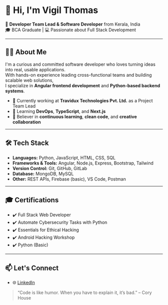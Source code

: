# 👋 Hi, I'm Vigil Thomas

🚀 **Developer Team Lead & Software Developer** from Kerala, India  
🎓 BCA Graduate | 💻 Passionate about Full Stack Development

---

## 🧑‍💻 About Me

I'm a curious and committed software developer who loves turning ideas into real, usable applications.  
With hands-on experience leading cross-functional teams and building scalable web solutions,  
I specialize in **Angular frontend development** and **Python-based backend systems**.

- 🔭 Currently working at **Travidux Technologies Pvt. Ltd.** as a Project Team Lead
- 🌱 Learning **DevOps**, **TypeScript**, and **Next.js**
- 🧠 Believer in **continuous learning**, **clean code**, and **creative collaboration**

---

## 🛠️ Tech Stack

- **Languages:** Python, JavaScript, HTML, CSS, SQL  
- **Frameworks & Tools:** Angular, Node.js, Express, Bootstrap, Tailwind  
- **Version Control:** Git, GitHub, GitLab  
- **Database:** MongoDB, MySQL  
- **Other:** REST APIs, Firebase (basic), VS Code, Postman

---

## 🎓 Certifications

- ✔️ Full Stack Web Developer  
- ✔️ Automate Cybersecurity Tasks with Python  
- ✔️ Essentials for Ethical Hacking  
- ✔️ Android Hacking Workshop  
- ✔️ Python (Basic)

---

## 📫 Let's Connect

- 🌐 [LinkedIn](https://linkedin.com/in/vigilthomas)

> “Code is like humor. When you have to explain it, it’s bad.” – Cory House
